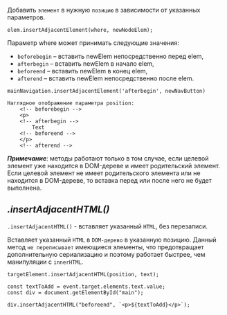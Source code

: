 Добавить `элемент` в нужную `позицию` в зависимости от указанных параметров.

```
elem.insertAdjacentElement(where, newNodeElem);
```

Параметр where может принимать следующие значения:
- `beforebegin` – вставить newElem непосредственно перед elem,
- `afterbegin` – вставить newElem в начало elem,
- `beforeend` – вставить newElem в конец elem,
- `afterend` – вставить newElem непосредственно после elem.

```
mainNavigation.insertAdjacentElement('afterbegin', newNavButton)
```

```
Наглядное отображение параметра position:
    <!-- beforebegin -->
    <p>
    <!-- afterbegin -->
	    Text
    <!-- beforeend -->
    </p>
    <!-- afterend -->
```

**_Примечание_**: методы работают только в том случае, если целевой элемент уже находится в DOM-дереве и имеет родительский элемент. Если целевой элемент не имеет родительского элемента или не находится в DOM-дереве, то вставка перед или после него не будет выполнена.

## _.insertAdjacentHTML()_

`.insertAdjacentHTML()` - вставляет указанный `HTML`, без перезаписи.

Вставляет указанный `HTML` в `DOM-дерево` в указанную позицию. 
Данный метод `не переписывает` имеющиеся элементы, что предотвращает дополнительную сериализацию и поэтому работает быстрее, чем манипуляции с `innerHTML`.

```
targetElement.insertAdjacentHTML(position, text);
```

```
const textToAdd = event.target.elements.text.value;
const div = document.getElementById("main");

div.insertAdjacentHTML("beforeend", `<p>${textToAdd}</p>`);
```